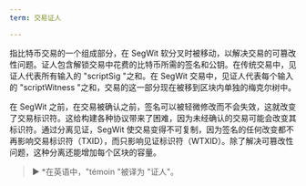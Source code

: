```yaml
---
term: 交易证人

---
```

指比特币交易的一个组成部分，在 SegWit 软分叉时被移动，以解决交易的可篡改性问题。证人包含解锁交易中花费的比特币所需的签名和公钥。在传统交易中，见证人代表所有输入的 "scriptSig "之和。在 SegWit 交易中，见证人代表每个输入的 "scriptWitness "之和，交易的这一部分现在被移到区块内单独的梅克尔树中。

在 SegWit 之前，在交易被确认之前，签名可以被轻微修改而不会失效，这就改变了交易标识符。这给构建各种协议带来了困难，因为未经确认的交易可能会改变其标识符。通过分离见证，SegWit 使交易变得不可复制，因为签名的任何改变都不再影响交易标识符（TXID），而只影响见证标识符（WTXID）。除了解决可篡改性问题，这种分离还能增加每个区块的容量。

> ► *在英语中，"témoin "被译为 "证人"。